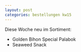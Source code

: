 ```yaml
---
layout: post
categories: bestellungen kw15
---
```


Diese Woche neu im Sortiment:
<ul>
    <li>Golden Bihon Special Palabok</li>
    <li>Seaweed Snack</li>
</ul>